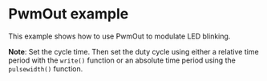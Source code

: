 # PwmOut example

This example shows how to use PwmOut to modulate LED blinking.

**Note**: Set the cycle time. Then set the duty cycle using either a relative time period with the `write()` function or an absolute time period using the `pulsewidth()` function.
